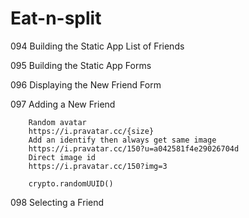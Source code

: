 # Eat-n-split

094 Building the Static App List of Friends

095 Building the Static App Forms

096 Displaying the New Friend Form

097 Adding a New Friend

        Random avatar
        https://i.pravatar.cc/{size}
        Add an identify then always get same image
        https://i.pravatar.cc/150?u=a042581f4e29026704d
        Direct image id
        https://i.pravatar.cc/150?img=3

        crypto.randomUUID()

098 Selecting a Friend
